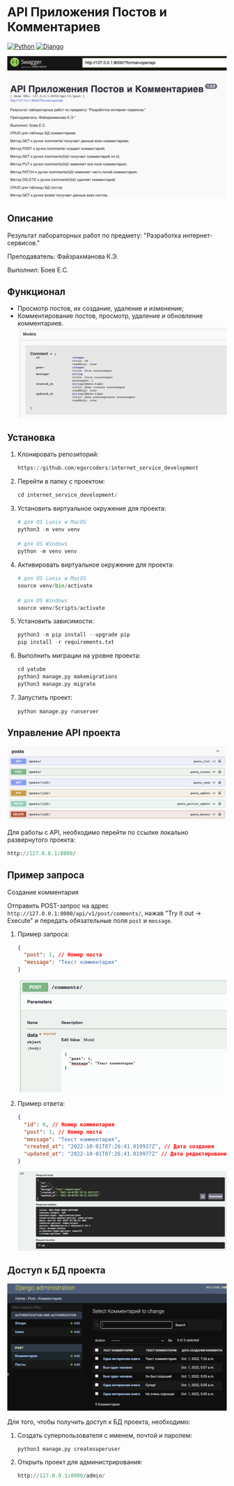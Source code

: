 # API Приложения Постов и Комментариев

[![Python](https://img.shields.io/badge/-Python-464641?style=flat-square&logo=Python)](https://www.python.org/)
[![Django](https://img.shields.io/badge/Django-464646?style=flat-square&logo=django)](https://www.djangoproject.com/)

![](static/img/swagger.png)
## Описание

Результат лабораторных работ по предмету: "Разработка интернет-сервисов."

Преподаватель: Файзрахманова К.Э.

Выполнил: Боев Е.C.

## Функционал

- Просмотр постов, их создание, удаление и изменение;
- Комментирование постов, просмотр, удаление и обновление комментариев.
![](static/img/models.png)

## Установка

1. Клонировать репозиторий:

    ```python
    https://github.com/egorcoders/internet_service_development
    ```

2. Перейти в папку с проектом:

    ```python
    cd internet_service_development/
    ```

3. Установить виртуальное окружение для проекта:

    ```python
    # для OS Lunix и MacOS
    python3 -m venv venv
    
    # для OS Windows
    python -m venv venv
    ```

4. Активировать виртуальное окружение для проекта:

    ```python
    # для OS Lunix и MacOS
    source venv/bin/activate
    
    # для OS Windows
    source venv/Scripts/activate
    ```

5. Установить зависимости:

    ```python
    python3 -m pip install --upgrade pip
    pip install -r requirements.txt
    ```

6. Выполнить миграции на уровне проекта:

    ```python
    cd yatube
    python3 manage.py makemigrations
    python3 manage.py migrate
    ```

7. Запустить проект:

    `python manage.py runserver`

## Управление API проекта

![](static/img/api_control.png)

Для работы с API, необходимо перейти по ссылке локально развернутого проекта:

```python
http://127.0.0.1:8000/
```

## Пример запроса

Создание комментария

Отправить POST-запрос на адрес `http://127.0.0.1:8000/api/v1/post/comments/`, нажав 
"Try it out -> Execute" и передать обязательные поля `post` и `message`.


1. Пример запроса:

    ```json
    {
      "post": 1, // Номер поста
      "message": "Текст комментария"
    }
    ```
   ![](static/img/api_request.png)

2. Пример ответа:

    ```json
    {
      "id": 6, // Номер комментария
      "post": 1, // Номер поста
      "message": "Текст комментария",
      "created_at": "2022-10-01T07:26:41.019937Z", // Дата создания
      "updated_at": "2022-10-01T07:26:41.019977Z" // Дата редактирования
    }
    ```
   ![](static/img/api_response.png)

## Доступ к БД проекта

![](static/img/admin.png)

Для того, чтобы получить доступ к БД проекта, необходимо:

1. Создать суперпользователя с именем, почтой и паролем:
    ```python
    python3 manage.py createsuperuser
    ```

2. Открыть проект для администрирования:
    ```python
    http://127.0.0.1:8000/admin/
    ```
